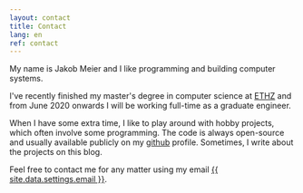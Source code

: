 ```yaml
---
layout: contact
title: Contact
lang: en
ref: contact
---
```

My name is Jakob Meier and I like programming and building computer systems.

I've recently finished my master's degree in computer science at <a href="https://www.ethz.ch">ETHZ</a> and from June 2020 onwards I will be working full-time as a graduate engineer.

When I have some extra time, I like to play around with hobby projects, which often involve some programming.
The code is always open-source and usually available publicly on my <a href=https://github.com/jakmeier/>github</a> profile.
Sometimes, I write about the projects on this blog.

Feel free to contact me for any matter using my email <a href="mailto:{{ site.data.settings.email }}">{{ site.data.settings.email }}</a>.